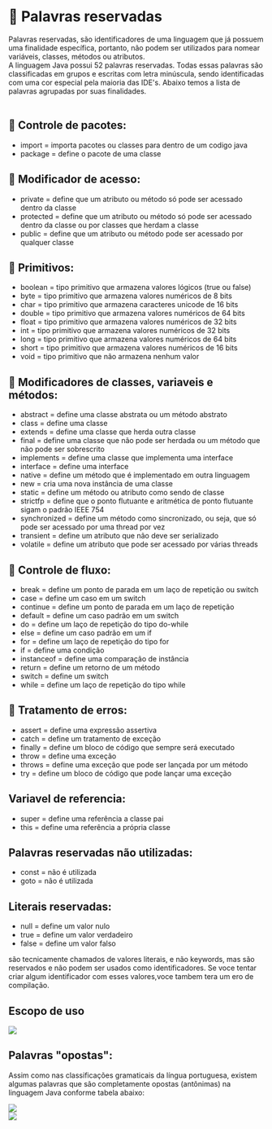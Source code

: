 # 📌 Palavras reservadas

Palavras reservadas, são identificadores de uma linguagem que já possuem uma finalidade específica, portanto, não podem ser utilizados para nomear variáveis, classes, métodos ou atributos.<br>
A linguagem Java possui 52 palavras reservadas. Todas essas palavras são classificadas em grupos e escritas com letra minúscula, sendo identificadas com uma cor especial pela maioria das IDE's. Abaixo temos a lista de palavras agrupadas por suas finalidades.
<br>
<br>

## 📌 Controle de pacotes:

* import = importa pacotes ou classes para dentro de um codigo java
* package = define o pacote de uma classe

## 📌 Modificador de acesso:

* private = define que um atributo ou método só pode ser acessado dentro da classe
* protected = define que um atributo ou método só pode ser acessado dentro da classe ou por classes que herdam a classe
* public = define que um atributo ou método pode ser acessado por qualquer classe

## 📌 Primitivos:

* boolean = tipo primitivo que armazena valores lógicos (true ou false)
* byte = tipo primitivo que armazena valores numéricos de 8 bits
* char = tipo primitivo que armazena caracteres unicode de 16 bits
* double = tipo primitivo que armazena valores numéricos de 64 bits
* float = tipo primitivo que armazena valores numéricos de 32 bits
* int = tipo primitivo que armazena valores numéricos de 32 bits
* long = tipo primitivo que armazena valores numéricos de 64 bits
* short = tipo primitivo que armazena valores numéricos de 16 bits
* void = tipo primitivo que não armazena nenhum valor

## 📌 Modificadores de classes, variaveis e métodos:

* abstract = define uma classe abstrata ou um método abstrato
* class = define uma classe
* extends = define uma classe que herda outra classe
* final = define uma classe que não pode ser herdada ou um método que não pode ser sobrescrito
* implements = define uma classe que implementa uma interface
* interface = define uma interface
* native = define um método que é implementado em outra linguagem
* new = cria uma nova instância de uma classe
* static = define um método ou atributo como sendo de classe
* strictfp = define que o ponto flutuante e aritmética de ponto flutuante sigam o padrão IEEE 754
* synchronized = define um método como sincronizado, ou seja, que só pode ser acessado por uma thread por vez
* transient = define um atributo que não deve ser serializado
* volatile = define um atributo que pode ser acessado por várias threads

## 📌 Controle de fluxo: 

* break = define um ponto de parada em um laço de repetição ou switch
* case = define um caso em um switch
* continue = define um ponto de parada em um laço de repetição
* default = define um caso padrão em um switch
* do = define um laço de repetição do tipo do-while
* else = define um caso padrão em um if
* for = define um laço de repetição do tipo for
* if = define uma condição
* instanceof = define uma comparação de instância
* return = define um retorno de um método
* switch = define um switch
* while = define um laço de repetição do tipo while

## 📌 Tratamento de erros:

* assert = define uma expressão assertiva  
* catch = define um tratamento de exceção
* finally = define um bloco de código que sempre será executado
* throw = define uma exceção
* throws = define uma exceção que pode ser lançada por um método
* try = define um bloco de código que pode lançar uma exceção

## Variavel de referencia: 

* super = define uma referência a classe pai
* this = define uma referência a própria classe

## Palavras reservadas não utilizadas:

* const = não é utilizada
* goto = não é utilizada

## Literais reservadas:

* null = define um valor nulo
* true = define um valor verdadeiro
* false = define um valor falso

são tecnicamente chamados de valores literais, e não keywords, mas são reservados e não podem ser usados como identificadores. Se voce tentar criar algum identificador com esses valores,voce tambem tera um ero de compilação.

## Escopo de uso

<img src="https://media.discordapp.net/attachments/1098139264258158602/1145644380745637898/image.png?width=667&height=319">

## Palavras "opostas": 

Assim como nas classificações gramaticais da língua portuguesa, existem algumas palavras que são completamente opostas (antônimas) na linguagem Java conforme tabela abaixo:<br>

<img src="https://media.discordapp.net/attachments/1098139264258158602/1145644648078000218/image.png?width=666&height=368"><br>
<img src="https://media.discordapp.net/attachments/1098139264258158602/1145644865963704330/image.png?width=851&height=512"><br>




